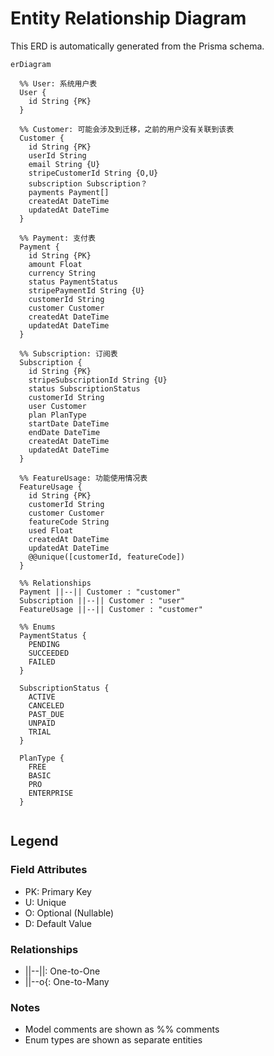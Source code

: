 # Entity Relationship Diagram

This ERD is automatically generated from the Prisma schema.

```mermaid
erDiagram

  %% User: 系统用户表
  User {
    id String {PK}
  }

  %% Customer: 可能会涉及到迁移，之前的用户没有关联到该表
  Customer {
    id String {PK}
    userId String
    email String {U}
    stripeCustomerId String {O,U}
    subscription Subscription？
    payments Payment[]
    createdAt DateTime
    updatedAt DateTime
  }

  %% Payment: 支付表
  Payment {
    id String {PK}
    amount Float
    currency String
    status PaymentStatus
    stripePaymentId String {U}
    customerId String
    customer Customer
    createdAt DateTime
    updatedAt DateTime
  }

  %% Subscription: 订阅表
  Subscription {
    id String {PK}
    stripeSubscriptionId String {U}
    status SubscriptionStatus
    customerId String
    user Customer
    plan PlanType
    startDate DateTime
    endDate DateTime
    createdAt DateTime
    updatedAt DateTime
  }

  %% FeatureUsage: 功能使用情况表
  FeatureUsage {
    id String {PK}
    customerId String
    customer Customer
    featureCode String
    used Float
    createdAt DateTime
    updatedAt DateTime
    @@unique([customerId, featureCode])
  }

  %% Relationships
  Payment ||--|| Customer : "customer"
  Subscription ||--|| Customer : "user"
  FeatureUsage ||--|| Customer : "customer"

  %% Enums
  PaymentStatus {
    PENDING
    SUCCEEDED
    FAILED
  }

  SubscriptionStatus {
    ACTIVE
    CANCELED
    PAST_DUE
    UNPAID
    TRIAL
  }

  PlanType {
    FREE
    BASIC
    PRO
    ENTERPRISE
  }


```

## Legend

### Field Attributes
- PK: Primary Key
- U: Unique
- O: Optional (Nullable)
- D: Default Value

### Relationships
- ||--||: One-to-One
- ||--o{: One-to-Many

### Notes
- Model comments are shown as %% comments
- Enum types are shown as separate entities
